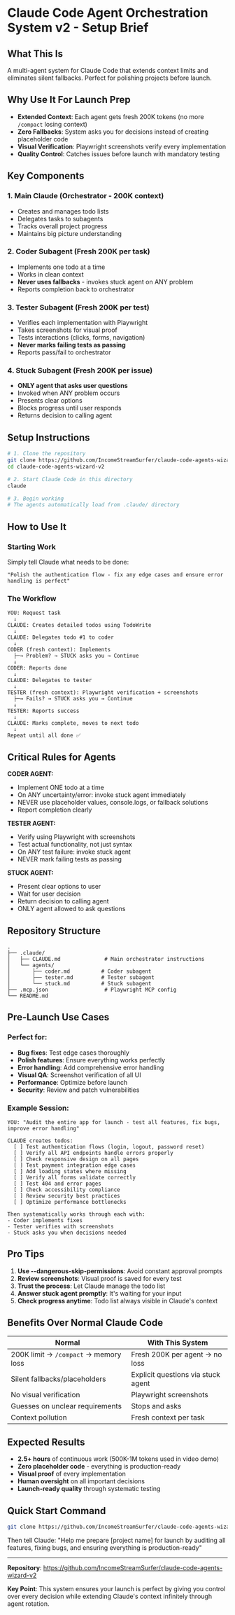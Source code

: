 # Claude Code Agent Orchestration System v2 - Setup Brief

## What This Is
A multi-agent system for Claude Code that extends context limits and eliminates silent fallbacks. Perfect for polishing projects before launch.

## Why Use It For Launch Prep
- **Extended Context**: Each agent gets fresh 200K tokens (no more `/compact` losing context)
- **Zero Fallbacks**: System asks you for decisions instead of creating placeholder code
- **Visual Verification**: Playwright screenshots verify every implementation
- **Quality Control**: Catches issues before launch with mandatory testing

## Key Components

### 1. Main Claude (Orchestrator - 200K context)
- Creates and manages todo lists
- Delegates tasks to subagents
- Tracks overall project progress
- Maintains big picture understanding

### 2. Coder Subagent (Fresh 200K per task)
- Implements one todo at a time
- Works in clean context
- **Never uses fallbacks** - invokes stuck agent on ANY problem
- Reports completion back to orchestrator

### 3. Tester Subagent (Fresh 200K per test)
- Verifies each implementation with Playwright
- Takes screenshots for visual proof
- Tests interactions (clicks, forms, navigation)
- **Never marks failing tests as passing**
- Reports pass/fail to orchestrator

### 4. Stuck Subagent (Fresh 200K per issue)
- **ONLY agent that asks user questions**
- Invoked when ANY problem occurs
- Presents clear options
- Blocks progress until user responds
- Returns decision to calling agent

## Setup Instructions

```bash
# 1. Clone the repository
git clone https://github.com/IncomeStreamSurfer/claude-code-agents-wizard-v2.git
cd claude-code-agents-wizard-v2

# 2. Start Claude Code in this directory
claude

# 3. Begin working
# The agents automatically load from .claude/ directory
```

## How to Use It

### Starting Work
Simply tell Claude what needs to be done:

```
"Polish the authentication flow - fix any edge cases and ensure error handling is perfect"
```

### The Workflow
```
YOU: Request task
  ↓
CLAUDE: Creates detailed todos using TodoWrite
  ↓
CLAUDE: Delegates todo #1 to coder
  ↓
CODER (fresh context): Implements
  ├─→ Problem? → STUCK asks you → Continue
  ↓
CODER: Reports done
  ↓
CLAUDE: Delegates to tester
  ↓
TESTER (fresh context): Playwright verification + screenshots
  ├─→ Fails? → STUCK asks you → Continue
  ↓
TESTER: Reports success
  ↓
CLAUDE: Marks complete, moves to next todo
  ↓
Repeat until all done ✅
```

## Critical Rules for Agents

**CODER AGENT:**
- Implement ONE todo at a time
- On ANY uncertainty/error: invoke stuck agent immediately
- NEVER use placeholder values, console.logs, or fallback solutions
- Report completion clearly

**TESTER AGENT:**
- Verify using Playwright with screenshots
- Test actual functionality, not just syntax
- On ANY test failure: invoke stuck agent
- NEVER mark failing tests as passing

**STUCK AGENT:**
- Present clear options to user
- Wait for user decision
- Return decision to calling agent
- ONLY agent allowed to ask questions

## Repository Structure
```
.
├── .claude/
│   ├── CLAUDE.md              # Main orchestrator instructions
│   └── agents/
│       ├── coder.md          # Coder subagent
│       ├── tester.md         # Tester subagent  
│       └── stuck.md          # Stuck subagent
├── .mcp.json                  # Playwright MCP config
└── README.md
```

## Pre-Launch Use Cases

### Perfect for:
- **Bug fixes**: Test edge cases thoroughly
- **Polish features**: Ensure everything works perfectly
- **Error handling**: Add comprehensive error handling
- **Visual QA**: Screenshot verification of all UI
- **Performance**: Optimize before launch
- **Security**: Review and patch vulnerabilities

### Example Session:
```
YOU: "Audit the entire app for launch - test all features, fix bugs, improve error handling"

CLAUDE creates todos:
  [ ] Test authentication flows (login, logout, password reset)
  [ ] Verify all API endpoints handle errors properly
  [ ] Check responsive design on all pages
  [ ] Test payment integration edge cases
  [ ] Add loading states where missing
  [ ] Verify all forms validate correctly
  [ ] Test 404 and error pages
  [ ] Check accessibility compliance
  [ ] Review security best practices
  [ ] Optimize performance bottlenecks

Then systematically works through each with:
- Coder implements fixes
- Tester verifies with screenshots
- Stuck asks you when decisions needed
```

## Pro Tips

1. **Use --dangerous-skip-permissions**: Avoid constant approval prompts
2. **Review screenshots**: Visual proof is saved for every test
3. **Trust the process**: Let Claude manage the todo list
4. **Answer stuck agent promptly**: It's waiting for your input
5. **Check progress anytime**: Todo list always visible in Claude's context

## Benefits Over Normal Claude Code

| Normal | With This System |
|--------|------------------|
| 200K limit → `/compact` → memory loss | Fresh 200K per agent → no loss |
| Silent fallbacks/placeholders | Explicit questions via stuck agent |
| No visual verification | Playwright screenshots |
| Guesses on unclear requirements | Stops and asks |
| Context pollution | Fresh context per task |

## Expected Results

- **2.5+ hours** of continuous work (500K-1M tokens used in video demo)
- **Zero placeholder code** - everything is production-ready
- **Visual proof** of every implementation
- **Human oversight** on all important decisions
- **Launch-ready quality** through systematic testing

## Quick Start Command

```bash
git clone https://github.com/IncomeStreamSurfer/claude-code-agents-wizard-v2.git && cd claude-code-agents-wizard-v2 && claude
```

Then tell Claude: "Help me prepare [project name] for launch by auditing all features, fixing bugs, and ensuring everything is production-ready"

---

**Repository**: https://github.com/IncomeStreamSurfer/claude-code-agents-wizard-v2

**Key Point**: This system ensures your launch is perfect by giving you control over every decision while extending Claude's context infinitely through agent rotation.